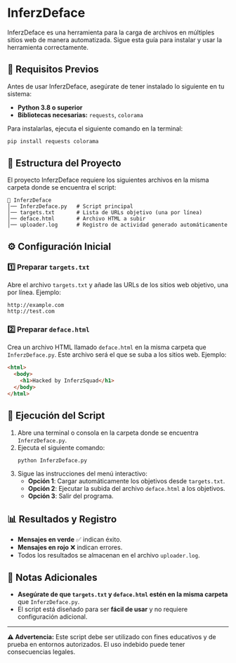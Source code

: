 # InferzDeface

InferzDeface es una herramienta para la carga de archivos en múltiples sitios web de manera automatizada. Sigue esta guía para instalar y usar la herramienta correctamente.

## 📌 Requisitos Previos
Antes de usar InferzDeface, asegúrate de tener instalado lo siguiente en tu sistema:

- **Python 3.8 o superior**
- **Bibliotecas necesarias:** `requests`, `colorama`
  
Para instalarlas, ejecuta el siguiente comando en la terminal:
```bash
pip install requests colorama
```

## 📂 Estructura del Proyecto
El proyecto InferzDeface requiere los siguientes archivos en la misma carpeta donde se encuentra el script:

```
📁 InferzDeface
│── InferzDeface.py   # Script principal
│── targets.txt       # Lista de URLs objetivo (una por línea)
│── deface.html       # Archivo HTML a subir
│── uploader.log      # Registro de actividad generado automáticamente
```

## ⚙️ Configuración Inicial

### 1️⃣ Preparar `targets.txt`
Abre el archivo `targets.txt` y añade las URLs de los sitios web objetivo, una por línea. Ejemplo:
```
http://example.com
http://test.com
```

### 2️⃣ Preparar `deface.html`
Crea un archivo HTML llamado `deface.html` en la misma carpeta que `InferzDeface.py`. Este archivo será el que se suba a los sitios web. Ejemplo:
```html
<html>
  <body>
    <h1>Hacked by InferzSquad</h1>
  </body>
</html>
```

## 🚀 Ejecución del Script
1. Abre una terminal o consola en la carpeta donde se encuentra `InferzDeface.py`.
2. Ejecuta el siguiente comando:
   ```bash
   python InferzDeface.py
   ```
3. Sigue las instrucciones del menú interactivo:
   - **Opción 1**: Cargar automáticamente los objetivos desde `targets.txt`.
   - **Opción 2**: Ejecutar la subida del archivo `deface.html` a los objetivos.
   - **Opción 3**: Salir del programa.

## 📊 Resultados y Registro
- **Mensajes en verde** ✅ indican éxito.
- **Mensajes en rojo** ❌ indican errores.
- Todos los resultados se almacenan en el archivo `uploader.log`.

## 📝 Notas Adicionales
- **Asegúrate de que `targets.txt` y `deface.html` estén en la misma carpeta** que `InferzDeface.py`.
- El script está diseñado para ser **fácil de usar** y no requiere configuración adicional.

---
**⚠️ Advertencia:** Este script debe ser utilizado con fines educativos y de prueba en entornos autorizados. El uso indebido puede tener consecuencias legales.
